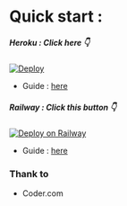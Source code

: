 # Quick start :
##### Heroku : Click here 👇
[![Deploy](https://www.herokucdn.com/deploy/button.svg)](https://dashboard.heroku.com/new?template=https://github.com/NLTD2010/vscodehero)
- Guide : [here](https://github.com/NLTD2010/heroku-vscode/blob/main/guides/heroku.md)

##### Railway : Click this button 👇
[![Deploy on Railway](https://railway.app/button.svg)](https://railway.app/new/template?template=https://github.com/NLTD2010/heroku-vscode)
- Guide : [here](https://github.com/NLTD2010/heroku-vscode/blob/main/guides/railway.md)

### Thank to 
- Coder.com
